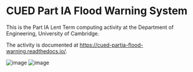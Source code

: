 # CUED Part IA Flood Warning System

This is the Part IA Lent Term computing activity at the Department of
Engineering, University of Cambridge.

The activity is documented at
https://cued-partia-flood-warning.readthedocs.io/.

![image](https://user-images.githubusercontent.com/72615977/131227267-7c14cf48-8f9c-413f-8c3d-8b599b79ca19.png)
![image](https://user-images.githubusercontent.com/72615977/131227260-9e527417-e1d3-463a-b3ae-4f2005bf80bd.png)
